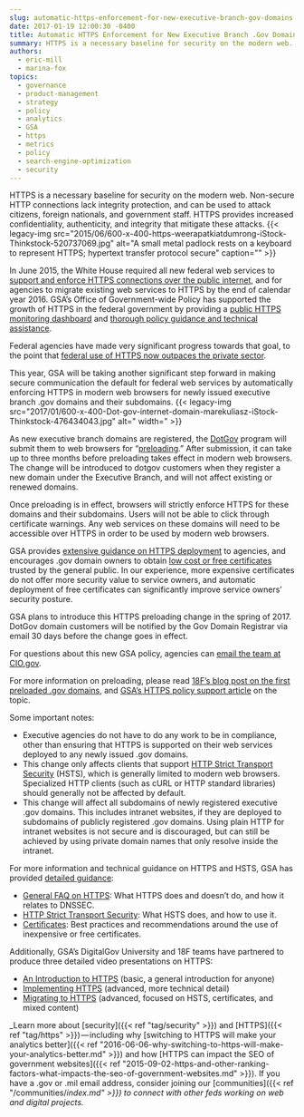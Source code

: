 ```yaml
---
slug: automatic-https-enforcement-for-new-executive-branch-gov-domains
date: 2017-01-19 12:00:30 -0400
title: Automatic HTTPS Enforcement for New Executive Branch .Gov Domains
summary: HTTPS is a necessary baseline for security on the modern web. Non-secure HTTP connections lack integrity protection, and can be used to attack citizens, foreign nationals, and government staff. HTTPS provides increased confidentiality, authenticity, and integrity that mitigate these attacks. In June 2015, the White House required all new federal web services to support and
authors:
  - eric-mill
  - marina-fox
topics:
  - governance
  - product-management
  - strategy
  - policy
  - analytics
  - GSA
  - https
  - metrics
  - policy
  - search-engine-optimization
  - security
---
```


HTTPS is a necessary baseline for security on the modern web. Non-secure HTTP connections lack integrity protection, and can be used to attack citizens, foreign nationals, and government staff. HTTPS provides increased confidentiality, authenticity, and integrity that mitigate these attacks. {{< legacy-img src="2015/06/600-x-400-https-weerapatkiatdumrong-iStock-Thinkstock-520737069.jpg" alt="A small metal padlock rests on a keyboard to represent HTTPS; hypertext transfer protocol secure" caption="" >}} 

In June 2015, the White House required all new federal web services to [support and enforce HTTPS connections over the public internet](https://https.cio.gov/#guidelines), and for agencies to migrate existing web services to HTTPS by the end of calendar year 2016. GSA’s Office of Government-wide Policy has supported the growth of HTTPS in the federal government by providing a [public HTTPS monitoring dashboard](https://pulse.cio.gov/) and [thorough policy guidance and technical assistance](https://https.cio.gov/).

Federal agencies have made very significant progress towards that goal, to the point that [federal use of HTTPS now outpaces the private sector](https://18f.gsa.gov/2017/01/04/tracking-the-us-governments-progress-on-moving-https/).

This year, GSA will be taking another significant step forward in making secure communication the default for federal web services by automatically enforcing HTTPS in modern web browsers for newly issued executive branch .gov domains and their subdomains. {{< legacy-img src="2017/01/600-x-400-Dot-gov-internet-domain-marekuliasz-iStock-Thinkstock-476434043.jpg" alt=" width=" >}} 

As new executive branch domains are registered, the [DotGov](https://www.dotgov.gov/) program will submit them to web browsers for “[preloading](https://https.cio.gov/hsts/#hsts-preloading).” After submission, it can take up to three months before preloading takes effect in modern web browsers. The change will be introduced to dotgov customers when they register a new domain under the Executive Branch, and will not affect existing or renewed domains.

Once preloading is in effect, browsers will strictly enforce HTTPS for these domains and their subdomains. Users will not be able to click through certificate warnings. Any web services on these domains will need to be accessible over HTTPS in order to be used by modern web browsers.

GSA provides [extensive guidance on HTTPS deployment](https://https.cio.gov/) to agencies, and encourages .gov domain owners to obtain [low cost or free certificates](https://https.cio.gov/certificates/#what-kind-of-certificate-should-i-get-for-my-domain%3f) trusted by the general public. In our experience, more expensive certificates do not offer more security value to service owners, and automatic deployment of free certificates can significantly improve service owners’ security posture.
  
GSA plans to introduce this HTTPS preloading change in the spring of 2017. DotGov domain customers will be notified by the Gov Domain Registrar via email 30 days before the change goes in effect.

For questions about this new GSA policy, agencies can [email the team at CIO.gov](mailto:https@cio.gov).

For more information on preloading, please read [18F’s blog post on the first preloaded .gov domains](https://18f.gsa.gov/2015/02/09/the-first-gov-domains-hardcoded-into-your-browser-as-all-https/), and [GSA’s HTTPS policy support article](https://https.cio.gov/hsts/#hsts-preloading) on the topic.

Some important notes:

  * Executive agencies do not have to do any work to be in compliance, other than ensuring that HTTPS is supported on their web services deployed to any newly issued .gov domains.
  * This change only affects clients that support [HTTP Strict Transport Security](https://https.cio.gov/hsts/) (HSTS), which is generally limited to modern web browsers. Specialized HTTP clients (such as cURL or HTTP standard libraries) should generally not be affected by default.
  * This change will affect all subdomains of newly registered executive .gov domains. This includes intranet websites, if they are deployed to subdomains of publicly registered .gov domains. Using plain HTTP for intranet websites is not secure and is discouraged, but can still be achieved by using private domain names that only resolve inside the intranet.

For more information and technical guidance on HTTPS and HSTS, GSA has provided [detailed guidance](https://https.cio.gov/):

  * [General FAQ on HTTPS](https://https.cio.gov/faq/): What HTTPS does and doesn’t do, and how it relates to DNSSEC.
  * [HTTP Strict Transport Security](https://https.cio.gov/hsts/): What HSTS does, and how to use it.
  * [Certificates](https://https.cio.gov/certificates/): Best practices and recommendations around the use of inexpensive or free certificates.

Additionally, GSA’s DigitalGov University and 18F teams have partnered to produce three detailed video presentations on HTTPS:

  * [An Introduction to HTTPS](https://www.youtube.com/watch?v=d2GmcPYWm5k) (basic, a general introduction for anyone)
  * [Implementing HTTPS](https://www.youtube.com/watch?v=rnM2qAfEG-M) (advanced, more technical detail)
  * [Migrating to HTTPS](https://www.youtube.com/watch?v=X5H8JRULDOo) (advanced, focused on HSTS, certificates, and mixed content)

_Learn more about [security]({{< ref "tag/security" >}}) and [HTTPS]({{< ref "tag/https" >}}) — including why [switching to HTTPS will make your analytics better]({{< ref "2016-06-06-why-switching-to-https-will-make-your-analytics-better.md" >}}) and how [HTTPS can impact the SEO of government websites]({{< ref "2015-09-02-https-and-other-ranking-factors-what-impacts-the-seo-of-government-websites.md" >}}). If you have a .gov or .mil email address, consider joining our [communities]({{< ref "/communities/_index.md" >}}) to connect with other feds working on web and digital projects._